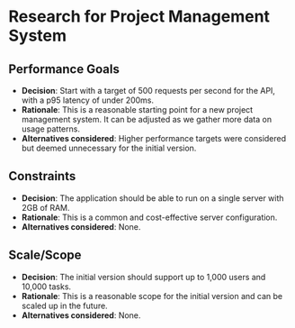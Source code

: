 # Research for Project Management System

## Performance Goals

- **Decision**: Start with a target of 500 requests per second for the API, with a p95 latency of under 200ms.
- **Rationale**: This is a reasonable starting point for a new project management system. It can be adjusted as we gather more data on usage patterns.
- **Alternatives considered**: Higher performance targets were considered but deemed unnecessary for the initial version.

## Constraints

- **Decision**: The application should be able to run on a single server with 2GB of RAM.
- **Rationale**: This is a common and cost-effective server configuration.
- **Alternatives considered**: None.

## Scale/Scope

- **Decision**: The initial version should support up to 1,000 users and 10,000 tasks.
- **Rationale**: This is a reasonable scope for the initial version and can be scaled up in the future.
- **Alternatives considered**: None.
